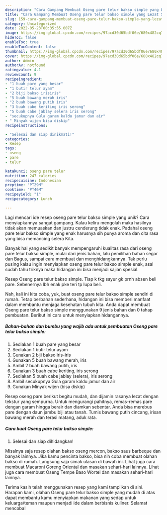 ```yaml
---
description: "Cara Gampang Membuat Oseng pare telur bakso simple yang Lezat Sekali"
title: "Cara Gampang Membuat Oseng pare telur bakso simple yang Lezat Sekali"
slug: 159-cara-gampang-membuat-oseng-pare-telur-bakso-simple-yang-lezat-sekali
category: Uncategorized
date: 2022-05-23T00:35:55.007Z
image: https://img-global.cpcdn.com/recipes/97acd30d65bdf06e/680x482cq70/oseng-pare-telur-bakso-simple-foto-resep-utama.jpg
hideToc: false
enableToc: true
enableTocContent: false
thumbnail: https://img-global.cpcdn.com/recipes/97acd30d65bdf06e/680x482cq70/oseng-pare-telur-bakso-simple-foto-resep-utama.jpg
cover: https://img-global.cpcdn.com/recipes/97acd30d65bdf06e/680x482cq70/oseng-pare-telur-bakso-simple-foto-resep-utama.jpg
author: Admin
authorAv: notfound
ratingvalue: 4.1
reviewcount: 9
recipeingredient:
- "1 buah pare yang besar"
- "1 butir telur ayam"
- "2 biji bakso irisiris"
- "5 buah bawang merah iris"
- "2 buah bawang putih iris"
- "3 buah cabe keriting iris serong"
- "5 buah cabe jablay selera iris serong"
- "secukupnya Gula garam kaldu jamur dan air"
- " Minyak wijen bisa diskip"
recipeinstructions:

- "Selesai dan siap dinikmati!"
categories:
- Resep
tags:
- oseng
- pare
- telur

katakunci: oseng pare telur 
nutrition: 247 calories
recipecuisine: Indonesian
preptime: "PT29M"
cooktime: "PT46M"
recipeyield: "1"
recipecategory: Lunch

---
```





Lagi mencari ide resep oseng pare telur bakso simple yang unik? Cara menyiapkannya sangat gampang. Kalau keliru mengolah maka hasilnya tidak akan memuaskan dan justru cenderung tidak enak. Padahal oseng pare telur bakso simple yang enak harusnya sih punya aroma dan cita rasa yang bisa memancing selera Kita.





Banyak hal yang sedikit banyak mempengaruhi kualitas rasa dari oseng pare telur bakso simple, mulai dari jenis bahan, lalu pemilihan bahan segar dan Bagus, sampai cara membuat dan menghidangkannya. Tak perlu pusing kalau ingin menyiapkan oseng pare telur bakso simple enak,      asal sudah tahu triknya maka hidangan ini bisa menjadi sajian spesial.














Resep Oseng pare telur bakso simple. Tiap k tkg sayur gk prnh absen beli pare. Sebenernya lbh enak pke teri tp lupa beli.






Nah, kali ini kita coba, yuk, buat oseng pare telur bakso simple sendiri di rumah. Tetap berbahan sederhana, hidangan ini bisa memberi manfaat dalam membantu menjaga kesehatan tubuh kita. Anda dapat membuat Oseng pare telur bakso simple menggunakan 9 jenis bahan dan 0 tahap pembuatan. Berikut ini cara untuk menyiapkan hidangannya.

<!--inarticleads1-->

##### Bahan-bahan dan bumbu yang wajib ada untuk pembuatan Oseng pare telur bakso simple:

1. Sediakan 1 buah pare yang besar
1. Sediakan 1 butir telur ayam
1. Gunakan 2 biji bakso iris-iris
1. Gunakan 5 buah bawang merah, iris
1. Ambil 2 buah bawang putih, iris
1. Gunakan 3 buah cabe keriting, iris serong
1. Sediakan 5 buah cabe jablay (selera), iris serong
1. Ambil secukupnya Gula garam kaldu jamur dan air
1. Gunakan  Minyak wijen (bisa diskip)


Resep oseng pare berikut begitu mudah, dan dijamin rasanya lezat dengan tekstur yang sempurna. Untuk mengurangi pahitnya, remas-remas pare dengan garam hingga berair dan diamkan sebentar. Anda bisa merebus pare dengan daun jambu biji atau tanah. Tumis bawang putih cincang, irisan bawang merah dan terasi matang, aduk rata. 

<!--inarticleads2-->

##### Cara buat Oseng pare telur bakso simple:


1. Selesai dan siap dihidangkan!

Misalnya saja resep olahan bakso oseng mercon, bakso saus barbeque dan banyak lainnya. Jika kamu pencinta bakso, bisa nih coba membuat olahan bakso di rumah. Langsung saja simak ulasan di bawah ini. Lihat juga cara membuat Macaroni Goreng Oriental dan masakan sehari-hari lainnya. Lihat juga cara membuat Oseng Tempe Baso Wortel dan masakan sehari-hari lainnya. 

Terima kasih telah menggunakan resep yang kami tampilkan di sini. Harapan kami, olahan Oseng pare telur bakso simple yang mudah di atas dapat membantu kamu menyiapkan makanan yang sedap untuk keluarga/teman maupun menjadi ide dalam berbisnis kuliner. Selamat mencoba!
